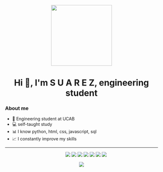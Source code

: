 <div id="header" align="center">
  <img src="https://media.giphy.com/media/QNFhOolVeCzPQ2Mx85/giphy.gif" width="200"/>
  <h1 align="center">Hi 👋, I'm S U A R E Z, engineering student</h1>
</div>

### About me
- 🔰 Engineering student at UCAB
- 💻 self-taught study
- 📊 I know python, html, css, javascript, sql
- 📈 I constantly improve my skills

---

<p align="center" style="margin-left: 30px;"> 
  <a>
    <img src="https://img.shields.io/badge/Sqlite-003B57?style=for-the-badge&logo=sqlite&logoColor=white">
  </a> 
  <a> 
    <img src="https://img.shields.io/badge/Udemy-EC5252?style=for-the-badge&logo=Udemy&logoColor=white"/>
  </a>
  <a> 
   <img src="https://img.shields.io/badge/W3Schools-04AA6D?style=for-the-badge&logo=W3Schools&logoColor=white">
  </a>  
  <a> 
   <img src="https://img.shields.io/badge/C%2B%2B-00599C?style=for-the-badge&logo=c%2B%2B&logoColor=white">
  </a>  
  <a> 
   <img src="https://img.shields.io/badge/Python-FFD43B?style=for-the-badge&logo=python&logoColor=blue">
  </a>  
  <a> 
   <img src="https://img.shields.io/badge/Ubuntu-E95420?style=for-the-badge&logo=ubuntu&logoColor=white">
  </a>
  <a> 
   <img src="https://img.shields.io/badge/Java-ED8B00?style=for-the-badge&logo=openjdk&logoColor=white">
  </a> 
</p>
<p align="center">
<a>
   <img src="https://github-readme-stats.vercel.app/api/top-langs/?username=AdelSuarez&layout=compact&theme=tokyonight&include_all_commits=true&count_private=true)](https://github.com/anuraghazra/github-readme-stats">
</a>  
</p>

